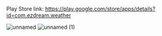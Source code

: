 Play Store link: <https://play.google.com/store/apps/details?id=com.ezdream.weather>



![unnamed](https://github.com/TunahanUnsal/WeatherScope/assets/50106187/d6c39efb-bcca-48eb-9a5e-6db7c7670ebe)
![unnamed (1)](https://github.com/TunahanUnsal/WeatherScope/assets/50106187/72f168e4-731a-4692-95e7-c8d1105a753b)
